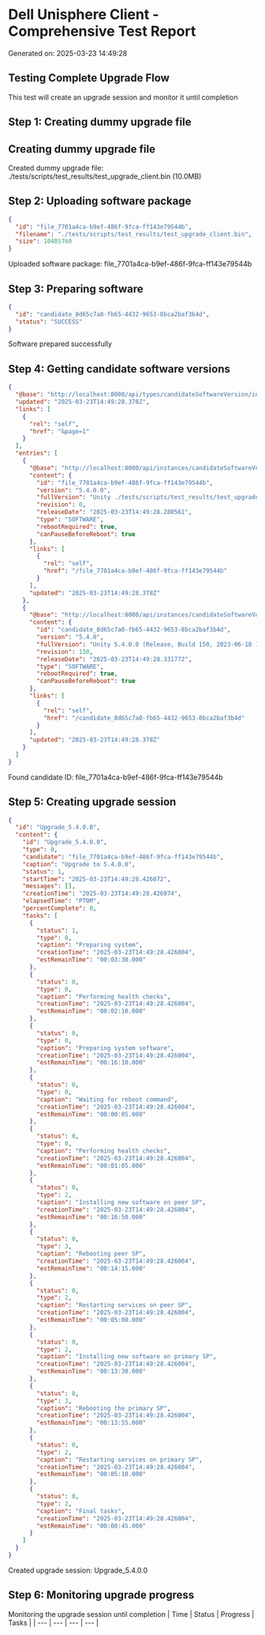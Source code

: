 # Dell Unisphere Client - Comprehensive Test Report
Generated on: 2025-03-23 14:49:28


## Testing Complete Upgrade Flow
This test will create an upgrade session and monitor it until completion

## Step 1: Creating dummy upgrade file

## Creating dummy upgrade file
Created dummy upgrade file: ./tests/scripts/test_results/test_upgrade_client.bin (10.0MB)

## Step 2: Uploading software package
```json
{
  "id": "file_7701a4ca-b9ef-486f-9fca-ff143e79544b",
  "filename": "./tests/scripts/test_results/test_upgrade_client.bin",
  "size": 10485760
}
```
Uploaded software package: file_7701a4ca-b9ef-486f-9fca-ff143e79544b

## Step 3: Preparing software
```json
{
  "id": "candidate_8d65c7a0-fb65-4432-9653-8bca2baf3b4d",
  "status": "SUCCESS"
}
```
Software prepared successfully

## Step 4: Getting candidate software versions
```json
{
  "@base": "http://localhost:8000/api/types/candidateSoftwareVersion/instances?per_page=2000",
  "updated": "2025-03-23T14:49:28.378Z",
  "links": [
    {
      "rel": "self",
      "href": "&page=1"
    }
  ],
  "entries": [
    {
      "@base": "http://localhost:8000/api/instances/candidateSoftwareVersion",
      "content": {
        "id": "file_7701a4ca-b9ef-486f-9fca-ff143e79544b",
        "version": "5.4.0.0",
        "fullVersion": "Unity ./tests/scripts/test_results/test_upgrade_client.bin",
        "revision": 0,
        "releaseDate": "2025-03-23T14:49:28.280561",
        "type": "SOFTWARE",
        "rebootRequired": true,
        "canPauseBeforeReboot": true
      },
      "links": [
        {
          "rel": "self",
          "href": "/file_7701a4ca-b9ef-486f-9fca-ff143e79544b"
        }
      ],
      "updated": "2025-03-23T14:49:28.378Z"
    },
    {
      "@base": "http://localhost:8000/api/instances/candidateSoftwareVersion",
      "content": {
        "id": "candidate_8d65c7a0-fb65-4432-9653-8bca2baf3b4d",
        "version": "5.4.0",
        "fullVersion": "Unity 5.4.0.0 (Release, Build 150, 2023-06-18 19:02:01, 5.4.0.0.5.150)",
        "revision": 150,
        "releaseDate": "2025-03-23T14:49:28.331772",
        "type": "SOFTWARE",
        "rebootRequired": true,
        "canPauseBeforeReboot": true
      },
      "links": [
        {
          "rel": "self",
          "href": "/candidate_8d65c7a0-fb65-4432-9653-8bca2baf3b4d"
        }
      ],
      "updated": "2025-03-23T14:49:28.378Z"
    }
  ]
}
```
Found candidate ID: file_7701a4ca-b9ef-486f-9fca-ff143e79544b

## Step 5: Creating upgrade session
```json
{
  "id": "Upgrade_5.4.0.0",
  "content": {
    "id": "Upgrade_5.4.0.0",
    "type": 0,
    "candidate": "file_7701a4ca-b9ef-486f-9fca-ff143e79544b",
    "caption": "Upgrade to 5.4.0.0",
    "status": 1,
    "startTime": "2025-03-23T14:49:28.426072",
    "messages": [],
    "creationTime": "2025-03-23T14:49:28.426074",
    "elapsedTime": "PT0M",
    "percentComplete": 0,
    "tasks": [
      {
        "status": 1,
        "type": 0,
        "caption": "Preparing system",
        "creationTime": "2025-03-23T14:49:28.426004",
        "estRemainTime": "00:03:30.000"
      },
      {
        "status": 0,
        "type": 0,
        "caption": "Performing health checks",
        "creationTime": "2025-03-23T14:49:28.426004",
        "estRemainTime": "00:02:10.000"
      },
      {
        "status": 0,
        "type": 0,
        "caption": "Preparing system software",
        "creationTime": "2025-03-23T14:49:28.426004",
        "estRemainTime": "00:16:10.000"
      },
      {
        "status": 0,
        "type": 0,
        "caption": "Waiting for reboot command",
        "creationTime": "2025-03-23T14:49:28.426004",
        "estRemainTime": "00:00:05.000"
      },
      {
        "status": 0,
        "type": 0,
        "caption": "Performing health checks",
        "creationTime": "2025-03-23T14:49:28.426004",
        "estRemainTime": "00:01:05.000"
      },
      {
        "status": 0,
        "type": 2,
        "caption": "Installing new software on peer SP",
        "creationTime": "2025-03-23T14:49:28.426004",
        "estRemainTime": "00:16:50.000"
      },
      {
        "status": 0,
        "type": 3,
        "caption": "Rebooting peer SP",
        "creationTime": "2025-03-23T14:49:28.426004",
        "estRemainTime": "00:14:15.000"
      },
      {
        "status": 0,
        "type": 2,
        "caption": "Restarting services on peer SP",
        "creationTime": "2025-03-23T14:49:28.426004",
        "estRemainTime": "00:05:00.000"
      },
      {
        "status": 0,
        "type": 2,
        "caption": "Installing new software on primary SP",
        "creationTime": "2025-03-23T14:49:28.426004",
        "estRemainTime": "00:13:30.000"
      },
      {
        "status": 0,
        "type": 3,
        "caption": "Rebooting the primary SP",
        "creationTime": "2025-03-23T14:49:28.426004",
        "estRemainTime": "00:13:55.000"
      },
      {
        "status": 0,
        "type": 2,
        "caption": "Restarting services on primary SP",
        "creationTime": "2025-03-23T14:49:28.426004",
        "estRemainTime": "00:05:10.000"
      },
      {
        "status": 0,
        "type": 2,
        "caption": "Final tasks",
        "creationTime": "2025-03-23T14:49:28.426004",
        "estRemainTime": "00:00:45.000"
      }
    ]
  }
}
```
Created upgrade session: Upgrade_5.4.0.0

## Step 6: Monitoring upgrade progress
Monitoring the upgrade session until completion
| Time | Status | Progress | Tasks |
| --- | --- | --- | --- |

